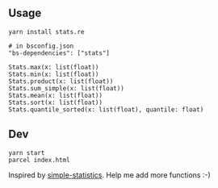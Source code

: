 ## Usage

```
yarn install stats.re
```

```
# in bsconfig.json
"bs-dependencies": ["stats"]
```

```reason
Stats.max(x: list(float))
Stats.min(x: list(float))
Stats.product(x: list(float))
Stats.sum_simple(x: list(float))
Stats.mean(x: list(float))
Stats.sort(x: list(float))
Stats.quantile_sorted(x: list(float), quantile: float)
```

## Dev

```
yarn start
parcel index.html
```

Inspired by [simple-statistics](https://github.com/simple-statistics/simple-statistics).
Help me add more functions :-)
